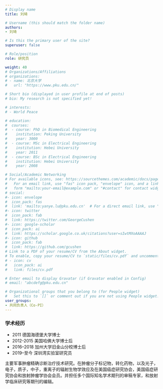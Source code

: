 ```yaml
---
# Display name
title: 刘琦

# Username (this should match the folder name)
authors:
- 刘琦

# Is this the primary user of the site?
superuser: false

# Role/position
role: 研究员

weight: 40
# Organizations/Affiliations
# organizations:
# - name: 北京大学
#   url: "https://www.pku.edu.cn/"

# Short bio (displayed in user profile at end of posts)
# bio: My research is not specified yet!

# interests:
# - World Peace

# education:
#  courses:
#  - course: PhD in Biomedical Engineering
#    institution: Peking University
#    year: 3000
#  - course: MSc in Electrical Engineering
#    institution: Hebei University
#    year: 2011
#  - course: BSc in Electrical Engineering
#    institution: Hebei University
#    year: 2008

# Social/Academic Networking
# For available icons, see: https://sourcethemes.com/academic/docs/page-builder/#icons
#   For an email link, use "fas" icon pack, "envelope" icon, and a link in the
#   form "mailto:your-email@example.com" or "#contact" for contact widget.
# social:
#- icon: envelope
#  icon_pack: fas
#  link: 'mailto:yanye.lu@pku.edu.cn'  # For a direct email link, use "mailto:test@example.org".
#- icon: twitter
#  icon_pack: fab
#  link: https://twitter.com/GeorgeCushen
#- icon: google-scholar
#  icon_pack: ai
#  link: https://scholar.google.co.uk/citations?user=sIwtMXoAAAAJ
#- icon: github
#  icon_pack: fab
#  link: https://github.com/gcushen
# Link to a PDF of your resume/CV from the About widget.
# To enable, copy your resume/CV to `static/files/cv.pdf` and uncomment the lines below.
# - icon: cv
#   icon_pack: ai
#   link: files/cv.pdf

# Enter email to display Gravatar (if Gravatar enabled in Config)
# email: "abcdefg@pku.edu.cn"

# Organizational groups that you belong to (for People widget)
#   Set this to `[]` or comment out if you are not using People widget.
user_groups:
- 共同负责人（Co-PI）
---
```


### 学术经历
- 2011 德国海德堡大学博士
- 2012-2015 美国哈佛大学博士后
- 2016–2018 加州大学旧金山分校博士后
- 2019–至今 深圳湾实验室研究员

主要军事肿瘤精确诊断治疗技术研究。在肿瘤分子标记物，转化药物，以及光子，电子，质子，中子，重离子的辐射生物学效应及在美国癌症研究协会，美国癌症研究协会和放射肿瘤学协会会员。并担任多个国际知名学术期刊的审稿专家，和放射学临床研究等期刊的编辑。
